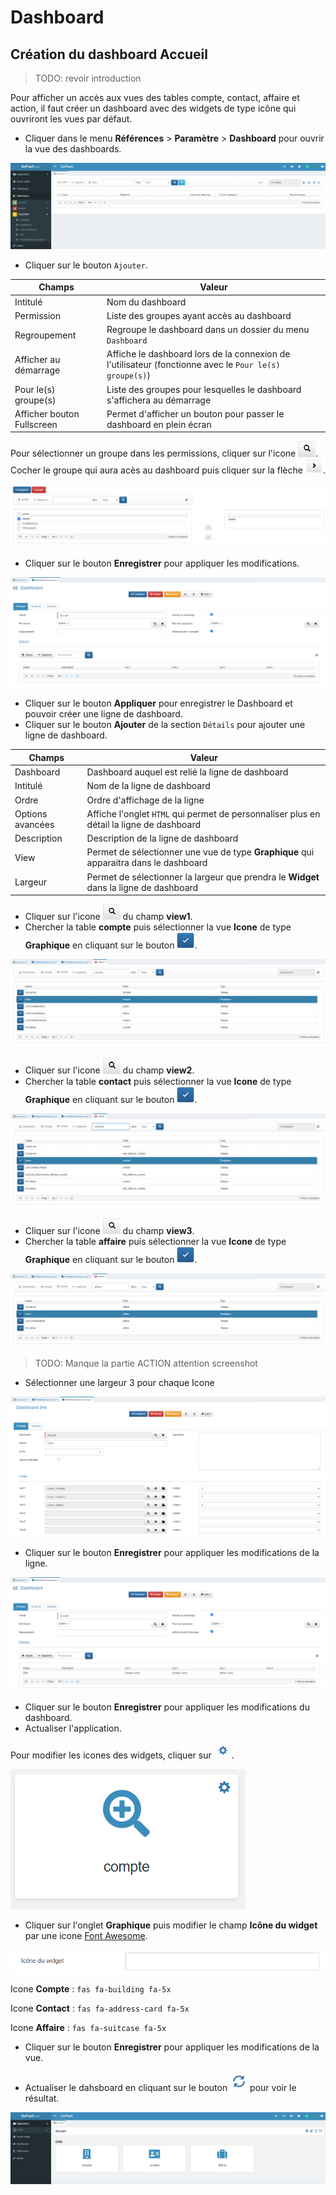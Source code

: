 # Dashboard

## Création du dashboard Accueil

> TODO: revoir introduction

Pour afficher un accès aux vues des tables compte, contact, affaire et action, il faut créer un dashboard avec des widgets de type icône qui ouvriront les vues par défaut.

- Cliquer dans le menu **Références** > **Paramètre** > **Dashboard** pour ouvrir la vue des dashboards.

![screenshot](images/image1.png)

- Cliquer sur le bouton `Ajouter`.

| Champs | Valeur |
|-----------|-----------|
| Intitulé   | Nom du dashboard  |
| Permission   | Liste des groupes ayant accès au dashboard  |
| Regroupement  | Regroupe le dashboard dans un dossier du menu `Dashboard`  |
| Afficher au démarrage   | Affiche le dashboard lors de la connexion de l'utilisateur (fonctionne avec le `Pour le(s) groupe(s)`)  |
| Pour le(s) groupe(s)   | Liste des groupes pour lesquelles le dashboard s'affichera au démarrage  |
| Afficher bouton Fullscreen  | Permet d'afficher un bouton pour passer le dashboard en plein écran  |


Pour sélectionner un groupe dans les permissions, cliquer sur l'icone <img src="images/image3.png" width="28px" alt="capture">.
Cocher le groupe qui aura acès au dashboard puis cliquer sur la flèche <img src="images/image4.png" width="28px" alt="capture">.

![screenshot](images/image5.png)

- Cliquer sur le bouton **Enregistrer** pour appliquer les modifications.

![screenshot](images/image2.png)

- Cliquer sur le bouton **Appliquer** pour enregistrer le Dashboard et pouvoir créer une ligne de dashboard.
- Cliquer sur le bouton **Ajouter** de la section `Détails` pour ajouter une ligne de dashboard.

| Champs | Valeur |
|-----------|-----------|
| Dashboard   | Dashboard auquel est relié la ligne de dashboard  |
| Intitulé   | Nom de la ligne de dashboard  |
| Ordre  | Ordre d'affichage de la ligne  |
| Options avancées   | Affiche l'onglet `HTML` qui permet de personnaliser plus en détail la ligne de dashboard  |
| Description  | Description de la ligne de dashboard  |
| View  | Permet de sélectionner une vue de type **Graphique** qui apparaitra dans le dashboard  |
| Largeur | Permet de sélectionner la largeur que prendra le **Widget** dans la ligne de dashboard |

- Cliquer sur l'icone <img src="images/image3.png" width="28px" alt="capture"> du champ **view1**.
- Chercher la table **compte** puis sélectionner la vue **Icone** de type **Graphique** en cliquant sur le bouton <img src="images/image6.png" width="28px" alt="capture">.
  
![screenshot](images/image7.png)

- Cliquer sur l'icone <img src="images/image3.png" width="28px" alt="capture"> du champ **view2**.
- Chercher la table **contact** puis sélectionner la vue **Icone** de type **Graphique** en cliquant sur le bouton <img src="images/image6.png" width="28px" alt="capture">.
  
![screenshot](images/image8.png)

- Cliquer sur l'icone <img src="images/image3.png" width="28px" alt="capture"> du champ **view3**.
- Chercher la table **affaire** puis sélectionner la vue **Icone** de type **Graphique** en cliquant sur le bouton <img src="images/image6.png" width="28px" alt="capture">.
  
![screenshot](images/image9.png)

> TODO: Manque la partie ACTION attention screenshot

- Sélectionner une largeur 3 pour chaque Icone

![screenshot](images/image10.png)

- Cliquer sur le bouton **Enregistrer** pour appliquer les modifications de la ligne.

![screenshot](images/image11.png)

- Cliquer sur le bouton **Enregistrer** pour appliquer les modifications du dashboard.
- Actualiser l'application.

Pour modifier les icones des widgets, cliquer sur <img src="images/image12.png" width="28px" alt="capture">.

![screenshot](images/image13.png)

- Cliquer sur l'onglet **Graphique** puis modifier le champ **Icône du widget** par une icone [Font Awesome](https://fontawesome.com/).

![screenshot](images/image14.png)

Icone **Compte** : `fas fa-building fa-5x`

Icone **Contact** : `fas fa-address-card fa-5x`

Icone **Affaire** : `fas fa-suitcase fa-5x`

- Cliquer sur le bouton **Enregistrer** pour appliquer les modifications de la vue.

- Actualiser le dahsboard en cliquant sur le bouton <img src="images/image15.png" width="28px" alt="capture"> pour voir le résultat.

![screenshot](images/image16.png)